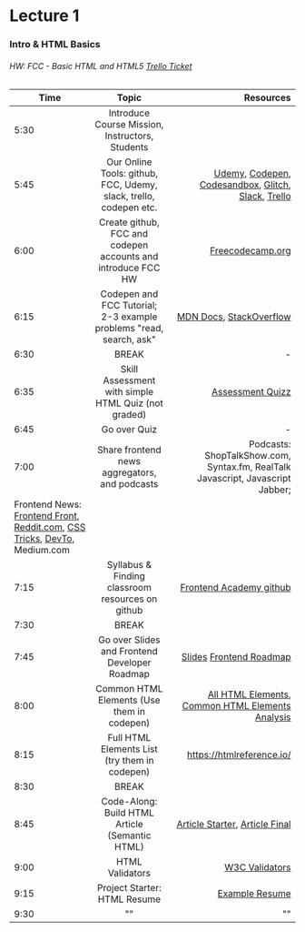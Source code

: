 # Lecture 1
### Intro & HTML Basics
###### HW: FCC - Basic HTML and HTML5 [Trello Ticket](https://trello.com/b/kP8TwrOh/mcc-frontend-academy)

| Time     |       Topic                                                   | Resources   |
| ---------|:-------------:                                                | -----:      |
| 5:30     | Introduce Course Mission, Instructors, Students               |          |
| 5:45     | Our Online Tools: github, FCC, Udemy, slack, trello, codepen etc. | [Udemy](https://www.udemy.com/course/the-complete-web-development-bootcamp/), [Codepen](codepen.io), [Codesandbox](codesandbox.io), [Glitch](glitch.com), [Slack](frontendacademy.slack.com), [Trello](https://trello.com/b/kP8TwrOh/mcc-frontend-academy)       |
| 6:00     | Create github, FCC and codepen accounts and introduce FCC HW  | [Freecodecamp.org](freecodecamp.org)            |
| 6:15     | Codepen and FCC Tutorial; 2-3 example problems "read, search, ask" | [MDN Docs](https://developer.mozilla.org/en-US/), [StackOverflow](https://stackoverflow.com/)            |
| 6:30     | BREAK                                                         |    -        |
| 6:35     | Skill Assessment with simple HTML Quiz (not graded)           | [Assessment Quizz](https://quizizz.com/) |
| 6:45     |         Go over Quiz                                          |    -        |
| 7:00     |  Share frontend news aggregators, and podcasts                | Podcasts: ShopTalkShow.com, Syntax.fm, RealTalk Javascript, Javascript Jabber;
 Frontend News: [Frontend Front](https://frontendfront.com/), [Reddit.com](reddit.com/r/frontend), [CSS Tricks](css-tricks.com), [DevTo](Dev.to), Medium.com         |
| 7:15     |  Syllabus & Finding classroom resources on github             | [Frontend Academy github](https://github.com/JamieVaughn/frontend-academy)            |
| 7:30     | BREAK                                                         |             |
| 7:45     |  Go over Slides and Frontend Developer Roadmap                | [Slides](wjv.io/deck/01-html/#/) [Frontend Roadmap](https://roadmap.sh/frontend)            |
| 8:00     | Common HTML Elements (Use them in codepen)                    | [All HTML Elements](https://htmlreference.io/), [Common HTML Elements Analysis](https://www.advancedwebranking.com/html/)            |
| 8:15     | Full HTML Elements List (try them in codepen)                | https://htmlreference.io/           |
| 8:30     | BREAK                                                         |             |
| 8:45     | Code-Along: Build HTML Article (Semantic HTML)                | [Article Starter](https://codepen.io/MCCFrontendAcademy/pen/JjjKGPm), [Article Final](https://codepen.io/MCCFrontendAcademy/full/oNNZjyz) |
| 9:00     | HTML Validators                                               |  [W3C Validators](https://developer.mozilla.org/en-US/docs/Tools/Validators)           |
| 9:15     |  Project Starter: HTML Resume                                 |  [Example Resume](https://codepen.io/heliocrat/pen/mdbNdWj)         |
| 9:30     |   ""                                                          |  ""           |